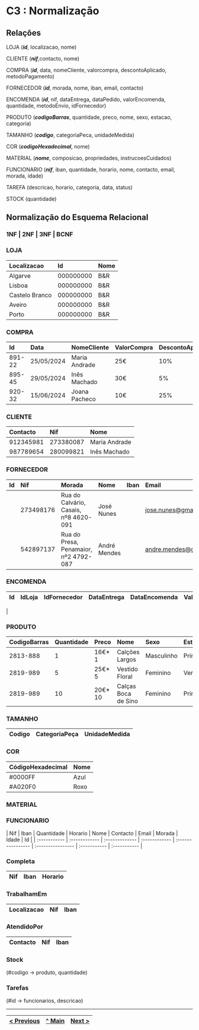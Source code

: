 # C3 : Normalização

## **Relações**

LOJA (_**id**_, localizacao, nome)

CLIENTE (_**nif**_,contacto, nome)

COMPRA (_**id**_, data, nomeCliente, valorcompra, descontoAplicado, metodoPagamento)

FORNECEDOR (_**id**_, morada, nome, iban, email, contacto)

ENCOMENDA (_**id**_, nif, dataEntrega, dataPedido, valorEncomenda, quantidade, metodoEnvio, idFornecedor)

PRODUTO (_**codigoBarras**_, quantidade, preco, nome, sexo, estacao, categoria)

TAMANHO (_**codigo**_, categoriaPeca, unidadeMedida)

COR (_**codigoHexadecimal**_, nome)

MATERIAL (_**nome**_, composicao, propriedades, instrucoesCuidados)

FUNCIONARIO (_**nif**_, iban, quantidade, horario, nome, contacto, email, morada, idade)

TAREFA (descricao, horario, categoria, data, status)

STOCK (quantidade)


## **Normalização do Esquema Relacional**

### **1NF | 2NF | 3NF | BCNF**

### LOJA
| Localizacao      |  Id        | Nome |
| :--------------- | :--------- | :----|
| Algarve          | 000000000  | B&R  |
| Lisboa           | 000000000  | B&R  |
| Castelo Branco   | 000000000  | B&R  |
| Aveiro           | 000000000  | B&R  |
| Porto            | 000000000  | B&R  |

### COMPRA
| Id       | Data       |  NomeCliente    |  ValorCompra  |   DescontoAplicado  |   MetodoPagamento   |
| :------- | :--------- | :-------------- | :------------ | :------------------ | :------------------ |
| 891-22   | 25/05/2024 |  Maria Andrade  |   25€         |    10%              |   mbway             |
| 895-45   | 29/05/2024 |  Inês Machado   |   30€         |    5%               |   cartão de Crédito |
| 920-32   | 15/06/2024 |  Joana Pacheco  |   10€         |    25%              |   dinheiro          |


### CLIENTE
| Contacto    | Nif           |  Nome
| :---------- | :------------ | :------------- |
| 912345981   | 273380087     |  Maria Andrade |
| 987789654   | 280099821     |  Inês Machado  |

### FORNECEDOR
| Id           | Nif          |   Morada                                  |   Nome         |     Iban   |   Email                |  Contacto  |
| :----------- | :----------- | :---------------------------------------- | :------------- | :--------- | :--------------------- | :--------- |
|              | 273498176    |   Rua do Calvário, Casais, nº8 4620-091   |   José Nunes   |            | jose.nunes@gmail.com   |  914229916 |
|              | 542897137    |   Rua do Presa, Penamaior, nº2 4792-087   |   André Mendes |            | andre.mendes@gmail.com |  934278967 |

### ENCOMENDA
| Id  |    IdLoja     |   IdFornecedor |  DataEntrega  |  DataEncomenda    |  ValorEncomenda   |  Quantidade  |  MetodoEnvio |
| :----------- | :------------ | :------------- | :------------ | :---------------- | :---------------- | :----------- | :----------- |
|

### PRODUTO
| CodigoBarras |  Quantidade |   Preco   |        Nome          |   Sexo      |   Estacao   |
| :----------- | :---------- | :-------- | :------------------- | :---------- | :---------- |
| 2813-888     |    1        | 16€* 1    | Calções Largos       |  Masculinho |  Primavera  |
| 2819-989     |    5        | 25€* 5    | Vestido Floral       |  Feminino   |  Verão      |
| 2819-989     |    10       | 20€* 10   | Calças Boca de Sino  |  Feminino   |  Primavera  |


### TAMANHO
| Codigo    |  CategoriaPeça     |   UnidadeMedida |
| :-------- | :----------------- | :-------------- | 

### COR
| CódigoHexadecimal  | Nome    |
| :----------------- | :------ |
| #0000FF            | Azul    |
| #A020F0            | Roxo    |


### MATERIAL

### FUNCIONARIO
| Nif    | Iban   |    Quantidade      |      Horario    |       Nome   |         Contacto  |   Email        |       Morada      |   Idade |  Id  |
| :----------- | :------------ | :------------- | :------------ | :---------------- | :---------------- | :----------- | :----------- |

### Completa
| Nif   |   Iban   |   Horario |
| :--------  | :----------------- | :-------------- |

### TrabalhamEm 
| Localizacao   |   Nif    |    Iban  |
| :-------- | :----------------- | :-------------- |

### AtendidoPor
| Contacto     |    Nif     |      Iban  |
| :-------- | :----------------- | :-------------- |

### Stock       
(#codigo -> produto, quantidade)
### Tarefas
(#id -> funcionarios, descricao)










---
[< Previous](rebd02.md) | [^ Main](/../../) | [Next >](rebd04.md)
:--- | :---: | ---: 
